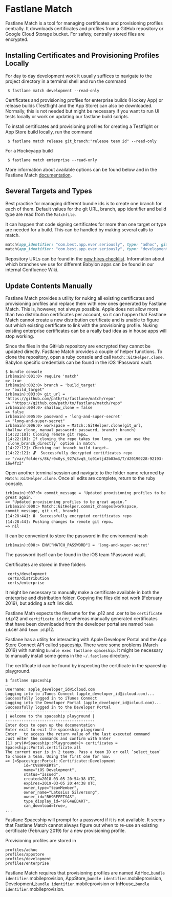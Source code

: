 Fastlane Match
==============

Fastlane Match is a tool for managing certificates and provisioning profiles centrally. It downloads certificates and profiles from a GitHub repository or Google Cloud Storage bucket. For safety, centrally stored files are encrypted.

## Installing Certificates and Provisioning Profiles Locally

For day to day development work it usually suffices to navigate to the project directory in a terminal shell and run the command

```shell
 $ fastlane match development --read-only
```

Certificates and provisioning profiles for enterprise builds (Hockey App) or release builds (Testflight and the App Store) can also be downloaded. Normally, this is not needed but might be necessary if you want to run UI tests locally or work on updating our fastlane build scripts.

To install certificates and provisioning profiles for creating a Testflight or App Store build locally, run the command

```shell
 $ fastlane match release git_branch:"release team id" --read-only
```

For a Hockeyapp build

```shell
 $ fastlane match enterprise --read-only
```

More information about available options can be found below and in the Fastlane Match [documentation](https://docs.fastlane.tools/actions/match/).

## Several Targets and Types

Best practise for managing different bundle ids is to create one branch for each of them. Default values for the git URL, branch, app identifier and build type are read from the `Matchfile`.

It can happen that code signing certificates for more than one target or type are needed for a build. This can be handled by making several calls to match.

```ruby
match(app_identifier: "com.best.app.ever.seriously", type: "adhoc", git_branch: "best_app_ever_ad_hoc_signing")
match(app_identifier: "com.best.app.ever.seriously", type: "development", git_branch: "best_app_ever_dev_signing")
```

Repository URLs can be found in the [new hires checklist](https://github.com/Babylonpartners/ios-playbook#4-new-hires-checklist). Information about which branches we use for different Babylon apps can be found in our internal Confluence Wiki.

## Update Contents Manually

Fastlane Match provides a utility for nuking all existing certificates and provisioning profiles and replace them with new ones generated by Fastlane Match. This is, however, not always possible. Apple does not allow more than two distribution certificates per account, so it can happen that Fastlane Match cannot create a new distribution certificate and is unable to figure out which existing certificate to link with the provisioning profile. Nuking existing enterprise certificates can be a really bad idea as in house apps will stop working.

Since the files in the GitHub repository are encrypted they cannot be updated directly. Fastlane Match provides a couple of helper functions. To clone the repository, open a ruby console and call `Match::GitHelper.clone`. Babylon specific credentials can be found in the iOS 1Password vault.

```shell
$ bundle console
irb(main):001:0> require 'match'
=> true
irb(main):002:0> branch = 'build_target'
=> "build_target"
irb(main):003:0> git_url = 'https://github.com/path/to/fastlane/match/repo'
=> "https://github.com/path/to/fastlane/match/repo"
irb(main):004:0> shallow_clone = false
=> false
irb(main):005:0> password = 'long-and-super-secret'
=> "long-and-super-secret"
irb(main):006:0> workspace = Match::GitHelper.clone(git_url, shallow_clone, manual_password: password, branch: branch)
[14:22:10]: Cloning remote git repo…
[14:22:10]: If cloning the repo takes too long, you can use the `clone_branch_directly` option in match.
[14:22:12]: Checking out branch build_target…
[14:22:12]: 🔓  Successfully decrypted certificates repo
=> "/var/folders/8k/r0x0ys_927q8vq5_tq01ntjd2b03m3/T/d20190228-92193-16w4fz2"
```

Open another terminal session and navigate to the folder name returned by `Match::GitHelper.clone`. Once all edits are complete, return to the ruby console.

```shell
irb(main):007:0> commit_message = 'Updated provisioning profiles to be great again.'
=> "Updated provisioning profiles to be great again.”
irb(main):008:> Match::GitHelper.commit_changes(workspace, commit_message, git_url, branch)
[14:28:44]: 🔒  Successfully encrypted certificates repo
[14:28:44]: Pushing changes to remote git repo…
=> nil
```

It can be convenient to store the password in the environment hash

```shell
irb(main):008:> ENV[“MATCH_PASSWORD"] = 'long-and-super-secret'
```

The password itself can be found in the iOS team 1Password vault.

Certificates are stored in three folders

```shell
 certs/development
 certs/distribution
 certs/enterprise
```

It might be necessary to manually make a certificate available in both the enterprise and distribution folder. Copying the files did not work (February 2019), but adding a soft link did.

Fastlane Math expects the filename for the .p12 and .cer to be `certificate id`.p12 and `certificate id`.cer, whereas manually generated certificates that have been downloaded from the developer portal are named `team id`.cer and `team id`.p12.

Fastlane has a utility for interacting with Apple Developer Portal and the App Store Connect API called [spaceship](https://github.com/fastlane/fastlane/tree/master/spaceship). There were some problems (March 2019) with running `bundle exec fastlane spaceship`. It might be necessary to manually install some gems in the `~/.fastlane` directory.

The certificate id can be found by inspecting the certificate in the spaceship playground.

```shell
$ fastlane spaceship
…
Username: apple_developer_id@icloud.com
Logging into to iTunes Connect (apple_developer_id@icloud.com)...
Successfully logged in to iTunes Connect
Logging into the Developer Portal (apple_developer_id@icloud.com)...
Successfully logged in to the Developer Portal
---------------------------------------
| Welcome to the spaceship playground |
---------------------------------------
Enter docs to open up the documentation
Enter exit to exit the spaceship playground
Enter _ to access the return value of the last executed command
Just enter the commands and confirm with Enter
[1] pry(#<Spaceship::Playground>)> certificates = Spaceship::Portal.certificate.all
The current user is in 2 teams. Pass a team ID or call `select_team` to choose a team. Using the first one for now.
=> [<Spaceship::Portal::Certificate::Development
        id="CV89FKERTS",
        name="iOS Development",
        status="Issued",
        created=2018-03-05 20:54:38 UTC,
        expires=2019-03-05 20:44:38 UTC,
        owner_type="teamMember",
        owner_name="Latosius Silversong",
        owner_id="BH9RFFETSAS",
        type_display_id="6FG4WEDART",
        can_download=true>,
...
```

Fastlane Spaceship will prompt for a password if it is not available.
It seems that Fastlane Match cannot always figure out when to re-use an existing certificate (February 2019) for a new provisioning profile.

Provisioning profiles are stored in

```shell
profiles/adhoc
profiles/appstore
profiles/development
profiles/enterprise
```

Fastlane Match requires that provisioning profiles are named AdHoc_`bundle identifier`.mobileprovision, AppStore_`bundle identifier`.mobileprovision, Development_`bundle identifier`.mobileprovision or InHouse_`bundle identifier`.mobileprovision.
